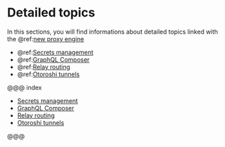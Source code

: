 # Detailed topics

In this sections, you will find informations about detailed topics linked with the @ref:[new proxy engine](../engine.md)

* @ref:[Secrets management](./secrets.md)
* @ref:[GraphQL Composer](./graphql-composer.md)
* @ref:[Relay routing](./relay-routing.md)
* @ref:[Otoroshi tunnels](./tunnels.md)

@@@ index

* [Secrets management](./secrets.md)
* [GraphQL Composer](./graphql-composer.md)
* [Relay routing](./relay-routing.md)
* [Otoroshi tunnels](./tunnels.md)

@@@
